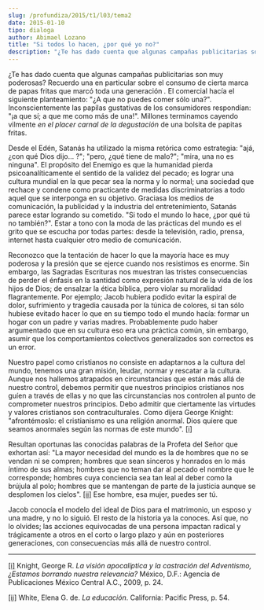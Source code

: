 ```yaml
---
slug: /profundiza/2015/t1/l03/tema2
date: 2015-01-10
tipo: dialoga
author: Abimael Lozano
title: "Si todos lo hacen, ¿por qué yo no?"
description: "¿Te has dado cuenta que algunas campañas publicitarias son muy poderosas?  Recuerdo una en particular sobre el consumo de cierta marca de papas fritas que  marcó toda una generación. El comercial hacía el siguiente planteamiento: “¿A  que no puedes comer sólo una?”."
---
```


¿Te has dado cuenta que algunas campañas publicitarias son muy poderosas? Recuerdo una en particular sobre el consumo de cierta marca de papas fritas que marcó toda una generación _._ El comercial hacía el siguiente planteamiento: "¿A que no puedes comer sólo una?". Inconscientemente las papilas gustativas de los consumidores respondían: "¡a que sí; a que me como más de una!". Millones terminamos cayendo vilmente _en el placer carnal_ _de la degustación_ de una bolsita de papitas fritas.

Desde el Edén, Satanás ha utilizado la misma retórica como estrategia: "ajá, ¿con qué Dios dijo... ?"; "pero, ¿qué tiene de malo?"; "mira, una no es ninguna". El propósito del Enemigo es que la humanidad pierda psicoanalíticamente el sentido de la validez del pecado; es lograr una cultura mundial en la que pecar sea la norma y lo normal; una sociedad que rechace y condene como practicante de medidas discriminatorias a todo aquel que se interponga en su objetivo. Graciasa los medios de comunicación, la publicidad y la industria del entretenimiento, Satanás parece estar logrando su cometido. "Si todo el mundo lo hace, ¿por qué tú no también?". Estar a tono con la moda de las prácticas del mundo es el grito que se escucha por todas partes: desde la televisión, radio, prensa, internet hasta cualquier otro medio de comunicación.

Reconozco que la tentación de hacer lo que la mayoría hace es muy poderosa y la presión que se ejerce cuando nos resistimos es enorme. Sin embargo, las Sagradas Escrituras nos muestran las tristes consecuencias de perder el énfasis en la santidad como expresión natural de la vida de los hijos de Dios; de ensalzar la ética bíblica, pero violar su moralidad flagrantemente. Por ejemplo; Jacob hubiera podido evitar la espiral de dolor, sufrimiento y tragedia causada por la túnica de colores, si tan sólo hubiese evitado hacer lo que en su tiempo todo el mundo hacía: formar un hogar con un padre y varias madres. Probablemente pudo haber argumentado que en su cultura eso era una práctica común, sin embargo, asumir que los comportamientos colectivos generalizados son correctos es un error.

Nuestro papel como cristianos no consiste en adaptarnos a la cultura del mundo, tenemos una gran misión, leudar, normar y rescatar a la cultura. Aunque nos hallemos atrapados en circunstancias que están más allá de nuestro control, debemos permitir que nuestros principios cristianos nos guíen a través de ellas y no que las circunstancias nos controlen al punto de comprometer nuestros principios. Debo admitir que ciertamente las virtudes y valores cristianos son contraculturales. Como dijera George Knight: "afrontémoslo: el cristianismo es una religión anormal. Dios quiere que seamos anormales según las normas de este mundo". [[i]](#_edn1 "")

Resultan oportunas las conocidas palabras de la Profeta del Señor que exhortan así: "La mayor necesidad del mundo es la de hombres que no se vendan ni se compren; hombres que sean sinceros y honrados en lo más íntimo de sus almas; hombres que no teman dar al pecado el nombre que le corresponde; hombres cuya conciencia sea tan leal al deber como la brújula al polo; hombres que se mantengan de parte de la justicia aunque se desplomen los cielos". [[ii]](#_edn2 "") Ese hombre, esa mujer, puedes ser tú.

Jacob conocía el modelo del ideal de Dios para el matrimonio, un esposo y una madre, y no lo siguió. El resto de la historia ya la conoces. Así que, no lo olvides; las acciones equivocadas de una persona impactan radical y trágicamente a otros en el corto o largo plazo y aún en posteriores generaciones, con consecuencias más allá de nuestro control.

* * *

[[i]](#_ednref1 "") Knight, George R. _La visión apocalíptica y la castración del Adventismo, ¿Estamos borrando nuestra relevancia?_ México, D.F.: Agencia de Publicaciones México Central A.C., 2009, p. 24.

[[ii]](#_ednref2 "") White, Elena G. de. _La educación_. California: Pacific Press, p. 54.
